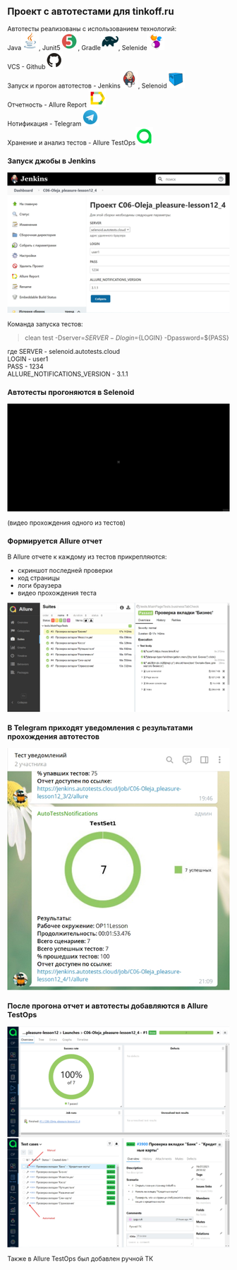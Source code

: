 ## Проект с автотестами для tinkoff.ru  
Автотесты реализованы с использованием технологий:  
Java<img src="images/logo/JAVA.svg" width="40" height="40">, Junit5<img src="images/logo/Junit5.svg" width="40" height="40">, Gradle<img src="images/logo/Gradle.svg" width="40" height="40">, Selenide<img src="images/logo/Selenide.svg" width="40" height="40">  
VCS - Github<img src="images/logo/GitHub.svg" width="40" height="40">  
Запуск и прогон автотестов - Jenkins<img src="images/logo/Jenkins.svg" width="40" height="40">, Selenoid<img src="images/logo/Selenoid.svg" width="40" height="40">  
Отчетность - Allure Report <img src="images/logo/Allure Report.svg" width="40" height="40">  
Нотификация - Telegram<img src="images/logo/Telegram.svg" width="40" height="40">  
Хранение и анализ тестов - Allure TestOps<img src="images/logo/Allure TestOps.svg" width="40" height="40">

### Запуск джобы в Jenkins  
  
![JenkinsJob](/images/JenkinsJob.jpg)  
  
Команда запуска тестов:  
> clean test -Dserver=${SERVER} -Dlogin=${LOGIN} -Dpassword=${PASS}  

где SERVER - selenoid.autotests.cloud  
LOGIN - user1  
PASS - 1234  
ALLURE_NOTIFICATIONS_VERSION - 3.1.1  

### Автотесты прогоняются в Selenoid  
  
![Selenoid1](/images/Selenoid1.gif)  
  
(видео прохождения одного из тестов)  
### Формируется Allure отчет  
В Allure отчете к каждому из тестов прикрепляются:
* скриншот последней проверки
* код страницы
* логи браузера
* видео прохождения теста  
  
![AllureReport](/images/AllureReport.jpg)  


### В Telegram приходят уведомления с результатами прохождения автотестов  
  
![telegramNotification](/images/telegramNotification.jpg)
  
### После прогона отчет и автотесты добавляются в Allure TestOps  
  
![TestOps2](/images/TestOps2.jpg)  
![TestOps](/images/TestOps.jpg) 
  
Также в Allure TestOps был добавлен ручной ТК  
